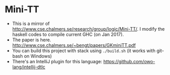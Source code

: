 # Mini-TT
- This is a mirror of http://www.cse.chalmers.se/research/group/logic/Mini-TT/. I modify the haskell codes to compile current GHC (on Jan 2017).
- The paper is here. http://www.cse.chalmers.se/~bengt/papers/GKminiTT.pdf
- You can build this project with stack using `./build.sh` (it works with git-bash on Windows)
- There's an IntelliJ plugin for this language: https://github.com/owo-lang/intellij-dtlc


